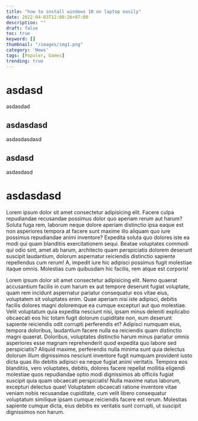 ```yaml
---
title: "how to install windows 10 on laptop easily"
date: 2022-04-03T12:00:26+07:00
description: ""
draft: false
toc: true
keyword: []
thumbnail: "/images/img1.png"
category: 'News'
tags: [Populer, Games]
trending: true
---
```


# asdasd

asdasdad

## asdasdasd

asdasdasdasd

## asdasd

asdasdasd

# asdasdasd
Lorem ipsum dolor sit amet consectetur adipisicing elit. Facere culpa repudiandae recusandae possimus dolor quo aperiam rerum aut harum? Soluta fuga rem, laborum neque dolore aperiam distinctio ipsa eaque est non asperiores tempora at facere sunt maxime illo aliquam quo iure possimus repudiandae animi inventore? Expedita soluta quo dolores iste ea modi qui quam blanditiis exercitationem sequi. Beatae voluptates commodi qui odio sint, amet ab harum, architecto quam perspiciatis dolorem deserunt suscipit laudantium, dolorum aspernatur reiciendis distinctio sapiente repellendus cum rerum! A, impedit iure hic adipisci possimus fugit molestiae itaque omnis. Molestias cum quibusdam hic facilis, rem atque est corporis!

Lorem ipsum dolor sit amet consectetur adipisicing elit. Nemo quaerat accusantium facilis in cum harum ex aut tempore deserunt fugiat voluptate, quam rem incidunt aspernatur pariatur consequatur eos vitae eius, voluptatem sit voluptates enim. Quae aperiam nisi iste adipisci, debitis facilis dolores magni doloremque ea cumque excepturi aut quo molestiae. Velit voluptatum quia expedita nesciunt nisi, ipsam minus deleniti explicabo obcaecati eos hic totam fugit dolorum cupiditate non, eum deserunt sapiente reiciendis odit corrupti perferendis et? Adipisci numquam eius, tempora doloribus, laudantium facere nulla ea reiciendis quam distinctio magni quaerat. Doloribus, voluptates distinctio harum minus pariatur omnis asperiores esse magnam reprehenderit quod expedita quo labore sed perspiciatis? Aliquid maxime, perferendis nulla minima sunt quia delectus dolorum illum dignissimos nesciunt inventore fugit numquam provident iusto dicta quas illo debitis adipisci ea neque fugiat animi veritatis. Tempora eos blanditiis, vero voluptates, debitis, dolores facere repellat mollitia eligendi molestiae quos repudiandae optio modi dignissimos ab officiis fugiat suscipit quia quam obcaecati perspiciatis! Nulla maxime natus laborum, excepturi delectus quae! Voluptatem obcaecati ratione inventore vitae veniam nobis recusandae cupiditate, cum velit libero consequatur voluptatum similique ipsam cumque reiciendis facere est rerum. Molestias sapiente cumque dicta, eius debitis ex veritatis sunt corrupti, ut suscipit dignissimos non harum.
